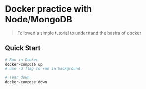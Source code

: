 # Docker practice with Node/MongoDB

> Followed a simple tutorial to understand the basics of docker

## Quick Start

```bash
# Run in Docker
docker-compose up
# use -d flag to run in background

# Tear down
docker-compose down
```
